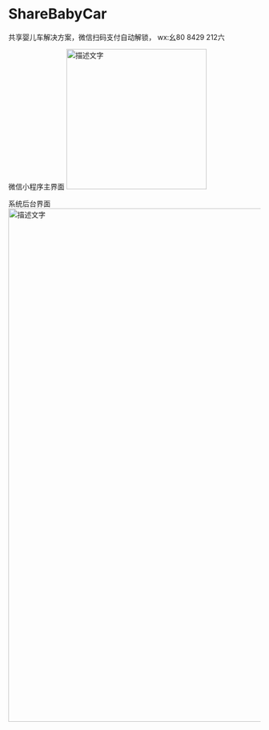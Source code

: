 # ShareBabyCar

共享婴儿车解决方案，微信扫码支付自动解锁， wx:幺80 8429 212六 


微信小程序主界面
<img src="https://github.com/user-attachments/assets/9cfa2661-8907-4d74-b768-0eb975bcfcc4" alt="描述文字" width="280" >

系统后台界面
<img src="https://github.com/user-attachments/assets/571085c4-9e8d-4280-801e-94c5075655ae" alt="描述文字" width="1024" > 
